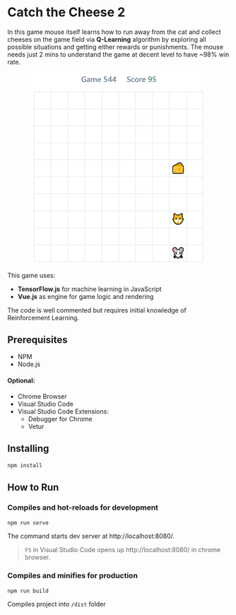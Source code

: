 # Catch the Cheese 2
In this game mouse itself learns how to run away from the cat and collect cheeses on the game field via **Q-Learning** algorithm by exploring all possible situations and getting either rewards or punishments. The mouse needs just 2 mins to understand the game at decent level to have ~98% win rate.

<p align="center">
	<img src="catch-cheese.gif" alt="Catch Cheese 2 Gameplay"  title="Catch Cheese Gameplay 2" width="400"/>
</p>

This game uses:
- **TensorFlow.js** for machine learning in JavaScript
- **Vue.js** as engine for game logic and rendering

The code is well commented but requires initial knowledge of Reinforcement Learning. 

## Prerequisites

- NPM
- Node.js

#### Optional:

- Chrome Browser
- Visual Studio Code
- Visual Studio Code Extensions:
  - Debugger for Chrome
  - Vetur

## Installing
```
npm install
```

## How to Run

### Compiles and hot-reloads for development
```
npm run serve
```
The command starts  dev server at http://localhost:8080/.
> `F5` in Visual Studio Code opens up http://localhost:8080/ in chrome browser.

### Compiles and minifies for production
```
npm run build
```
Compiles project into `/dist` folder
